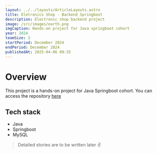 ```yaml
---
layout: ../../layouts/ArticleLayouts.astro
title: Eletronics Shop - Backend Springboot
description: Electronic shop backend project
image: /src/images/earth.png
imgCaption: Hands-on project for Java springboot cohort
year: 2024
teamSize: 2
startPeriod: December 2024
endPeriod: December 2024
publishedAt: 2025-04-06 09:35
---
```


# Overview

This project is a hands-on project for Java Springboot cohort. You can access the repository [here](https://github.com/bomsiwor/electronic-shop-api)

## Tech stack

- Java
- Springboot
- MySQL

> Detailed stories are to be written later ✌
